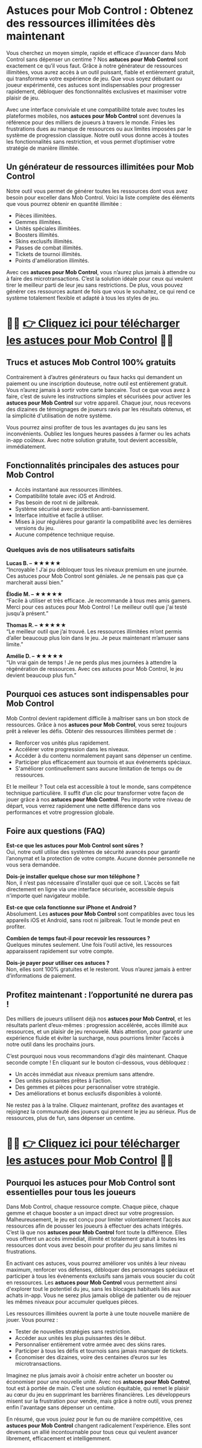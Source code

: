 <h1>Astuces pour Mob Control : Obtenez des ressources illimitées dès maintenant</h1>

<p>Vous cherchez un moyen simple, rapide et efficace d’avancer dans Mob Control sans dépenser un centime ? Nos <strong>astuces pour Mob Control</strong> sont exactement ce qu’il vous faut. Grâce à notre générateur de ressources illimitées, vous aurez accès à un outil puissant, fiable et entièrement gratuit, qui transformera votre expérience de jeu. Que vous soyez débutant ou joueur expérimenté, ces astuces sont indispensables pour progresser rapidement, débloquer des fonctionnalités exclusives et maximiser votre plaisir de jeu.</p>

<p>Avec une interface conviviale et une compatibilité totale avec toutes les plateformes mobiles, nos <strong>astuces pour Mob Control</strong> sont devenues la référence pour des milliers de joueurs à travers le monde. Finies les frustrations dues au manque de ressources ou aux limites imposées par le système de progression classique. Notre outil vous donne accès à toutes les fonctionnalités sans restriction, et vous permet d’optimiser votre stratégie de manière illimitée.</p>

<h2>Un générateur de ressources illimitées pour Mob Control</h2>

<p>Notre outil vous permet de générer toutes les ressources dont vous avez besoin pour exceller dans Mob Control. Voici la liste complète des éléments que vous pourrez obtenir en quantité illimitée :</p>

<ul>
  <li>Pièces illimitées.</li>
  <li>Gemmes illimitées.</li>
  <li>Unités spéciales illimitées.</li>
  <li>Boosters illimités.</li>
  <li>Skins exclusifs illimités.</li>
  <li>Passes de combat illimités.</li>
  <li>Tickets de tournoi illimités.</li>
  <li>Points d'amélioration illimités.</li>
</ul>

<p>Avec ces <strong>astuces pour Mob Control</strong>, vous n’aurez plus jamais à attendre ou à faire des microtransactions. C’est la solution idéale pour ceux qui veulent tirer le meilleur parti de leur jeu sans restrictions. De plus, vous pouvez générer ces ressources autant de fois que vous le souhaitez, ce qui rend ce système totalement flexible et adapté à tous les styles de jeu.</p>

# 🔴🔴 **[👉 Cliquez ici pour télécharger les astuces pour Mob Control](https://tinyurl.com/taptaproi)** 🔴🔴

<h2>Trucs et astuces Mob Control 100% gratuits</h2>

<p>Contrairement à d’autres générateurs ou faux hacks qui demandent un paiement ou une inscription douteuse, notre outil est entièrement gratuit. Vous n’aurez jamais à sortir votre carte bancaire. Tout ce que vous avez à faire, c’est de suivre les instructions simples et sécurisées pour activer les <strong>astuces pour Mob Control</strong> sur votre appareil. Chaque jour, nous recevons des dizaines de témoignages de joueurs ravis par les résultats obtenus, et la simplicité d'utilisation de notre système.</p>

<p>Vous pourrez ainsi profiter de tous les avantages du jeu sans les inconvénients. Oubliez les longues heures passées à farmer ou les achats in-app coûteux. Avec notre solution gratuite, tout devient accessible, immédiatement.</p>

<h2>Fonctionnalités principales des astuces pour Mob Control</h2>

<ul>
  <li>Accès instantané aux ressources illimitées.</li>
  <li>Compatibilité totale avec iOS et Android.</li>
  <li>Pas besoin de root ni de jailbreak.</li>
  <li>Système sécurisé avec protection anti-bannissement.</li>
  <li>Interface intuitive et facile à utiliser.</li>
  <li>Mises à jour régulières pour garantir la compatibilité avec les dernières versions du jeu.</li>
  <li>Aucune compétence technique requise.</li>
</ul>

<h3>Quelques avis de nos utilisateurs satisfaits</h3>

<p><strong>Lucas B. – ★★★★★</strong><br>
“Incroyable ! J’ai pu débloquer tous les niveaux premium en une journée. Ces astuces pour Mob Control sont géniales. Je ne pensais pas que ça marcherait aussi bien.”</p>

<p><strong>Élodie M. – ★★★★★</strong><br>
“Facile à utiliser et très efficace. Je recommande à tous mes amis gamers. Merci pour ces astuces pour Mob Control ! Le meilleur outil que j'ai testé jusqu'à présent.”</p>

<p><strong>Thomas R. – ★★★★★</strong><br>
“Le meilleur outil que j’ai trouvé. Les ressources illimitées m’ont permis d’aller beaucoup plus loin dans le jeu. Je peux maintenant m’amuser sans limite.”</p>

<p><strong>Amélie D. – ★★★★★</strong><br>
“Un vrai gain de temps ! Je ne perds plus mes journées à attendre la régénération de ressources. Avec ces astuces pour Mob Control, le jeu devient beaucoup plus fun.”</p>

<h2>Pourquoi ces astuces sont indispensables pour Mob Control</h2>

<p>Mob Control devient rapidement difficile à maîtriser sans un bon stock de ressources. Grâce à nos <strong>astuces pour Mob Control</strong>, vous serez toujours prêt à relever les défis. Obtenir des ressources illimitées permet de :</p>

<ul>
  <li>Renforcer vos unités plus rapidement.</li>
  <li>Accélérer votre progression dans les niveaux.</li>
  <li>Accéder à du contenu normalement payant sans dépenser un centime.</li>
  <li>Participer plus efficacement aux tournois et aux événements spéciaux.</li>
  <li>S'améliorer continuellement sans aucune limitation de temps ou de ressources.</li>
</ul>

<p>Et le meilleur ? Tout cela est accessible à tout le monde, sans compétence technique particulière. Il suffit d’un clic pour transformer votre façon de jouer grâce à nos <strong>astuces pour Mob Control</strong>. Peu importe votre niveau de départ, vous verrez rapidement une nette différence dans vos performances et votre progression globale.</p>

<h2>Foire aux questions (FAQ)</h2>

<p><strong>Est-ce que les astuces pour Mob Control sont sûres ?</strong><br>
Oui, notre outil utilise des systèmes de sécurité avancés pour garantir l’anonymat et la protection de votre compte. Aucune donnée personnelle ne vous sera demandée.</p>

<p><strong>Dois-je installer quelque chose sur mon téléphone ?</strong><br>
Non, il n’est pas nécessaire d’installer quoi que ce soit. L’accès se fait directement en ligne via une interface sécurisée, accessible depuis n'importe quel navigateur mobile.</p>

<p><strong>Est-ce que cela fonctionne sur iPhone et Android ?</strong><br>
Absolument. Les <strong>astuces pour Mob Control</strong> sont compatibles avec tous les appareils iOS et Android, sans root ni jailbreak. Tout le monde peut en profiter.</p>

<p><strong>Combien de temps faut-il pour recevoir les ressources ?</strong><br>
Quelques minutes seulement. Une fois l’outil activé, les ressources apparaissent rapidement sur votre compte.</p>

<p><strong>Dois-je payer pour utiliser ces astuces ?</strong><br>
Non, elles sont 100% gratuites et le resteront. Vous n’aurez jamais à entrer d’informations de paiement.</p>

<h2>Profitez maintenant : l’opportunité ne durera pas !</h2>

<p>Des milliers de joueurs utilisent déjà nos <strong>astuces pour Mob Control</strong>, et les résultats parlent d’eux-mêmes : progression accélérée, accès illimité aux ressources, et un plaisir de jeu renouvelé. Mais attention, pour garantir une expérience fluide et éviter la surcharge, nous pourrions limiter l’accès à notre outil dans les prochains jours.</p>

<p>C’est pourquoi nous vous recommandons d’agir dès maintenant. Chaque seconde compte ! En cliquant sur le bouton ci-dessous, vous débloquez :</p>

<ul>
  <li>Un accès immédiat aux niveaux premium sans attendre.</li>
  <li>Des unités puissantes prêtes à l’action.</li>
  <li>Des gemmes et pièces pour personnaliser votre stratégie.</li>
  <li>Des améliorations et bonus exclusifs disponibles à volonté.</li>
</ul>

<p>Ne restez pas à la traîne. Cliquez maintenant, profitez des avantages et rejoignez la communauté des joueurs qui prennent le jeu au sérieux. Plus de ressources, plus de fun, sans dépenser un centime.</p>

# 🔴🔴 **[👉 Cliquez ici pour télécharger les astuces pour Mob Control](https://tinyurl.com/taptaproi)** 🔴🔴

<h2>Pourquoi les astuces pour Mob Control sont essentielles pour tous les joueurs</h2>

<p>Dans Mob Control, chaque ressource compte. Chaque pièce, chaque gemme et chaque booster a un impact direct sur votre progression. Malheureusement, le jeu est conçu pour limiter volontairement l’accès aux ressources afin de pousser les joueurs à effectuer des achats intégrés. C’est là que nos <strong>astuces pour Mob Control</strong> font toute la différence. Elles vous offrent un accès immédiat, illimité et totalement gratuit à toutes les ressources dont vous avez besoin pour profiter du jeu sans limites ni frustrations.</p>

<p>En activant ces astuces, vous pourrez améliorer vos unités à leur niveau maximum, renforcer vos défenses, débloquer des personnages spéciaux et participer à tous les événements exclusifs sans jamais vous soucier du coût en ressources. Les <strong>astuces pour Mob Control</strong> vous permettent ainsi d'explorer tout le potentiel du jeu, sans les blocages habituels liés aux achats in-app. Vous ne serez plus jamais obligé de patienter ou de rejouer les mêmes niveaux pour accumuler quelques pièces.</p>

<p>Les ressources illimitées ouvrent la porte à une toute nouvelle manière de jouer. Vous pourrez :</p>

<ul>
  <li>Tester de nouvelles stratégies sans restriction.</li>
  <li>Accéder aux unités les plus puissantes dès le début.</li>
  <li>Personnaliser entièrement votre armée avec des skins rares.</li>
  <li>Participer à tous les défis et tournois sans jamais manquer de tickets.</li>
  <li>Économiser des dizaines, voire des centaines d’euros sur les microtransactions.</li>
</ul>

<p>Imaginez ne plus jamais avoir à choisir entre acheter un booster ou économiser pour une nouvelle unité. Avec nos <strong>astuces pour Mob Control</strong>, tout est à portée de main. C’est une solution équitable, qui remet le plaisir au cœur du jeu en supprimant les barrières financières. Les développeurs misent sur la frustration pour vendre, mais grâce à notre outil, vous prenez enfin l'avantage sans dépenser un centime.</p>

<p>En résumé, que vous jouiez pour le fun ou de manière compétitive, ces <strong>astuces pour Mob Control</strong> changent radicalement l'expérience. Elles sont devenues un allié incontournable pour tous ceux qui veulent avancer librement, efficacement et intelligemment.</p>

